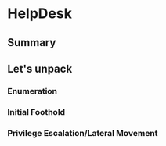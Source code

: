 # HelpDesk

## Summary





## Let's unpack



### Enumeration





### Initial Foothold







### Privilege Escalation/Lateral Movement





